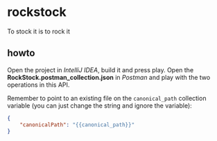 # rockstock
To stock it is to rock it

## howto

Open the project in _IntelliJ IDEA_, build it and press play. Open the **RockStock.postman_collection.json** in _Postman_ and play with the two operations in this API.

Remember to point to an existing file on the `canonical_path` collection variable (you can just change the string and ignore the variable):

```json
{
    "canonicalPath": "{{canonical_path}}"
}
```

